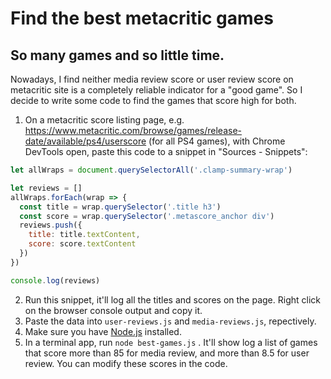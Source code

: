 # Find the best metacritic games

## So many games and so little time. 

Nowadays, I find neither media review score or user review score on metacritic site is a completely reliable indicator for a "good game". So I decide to write some code to find the games that score high for both.

1. On a metacritic score listing page, e.g. https://www.metacritic.com/browse/games/release-date/available/ps4/userscore (for all PS4 games), with Chrome DevTools open, paste this code to a snippet in "Sources - Snippets":
```js
let allWraps = document.querySelectorAll('.clamp-summary-wrap')

let reviews = []
allWraps.forEach(wrap => {
  const title = wrap.querySelector('.title h3')
  const score = wrap.querySelector('.metascore_anchor div')
  reviews.push({
    title: title.textContent,
    score: score.textContent
  })
})

console.log(reviews)
```

2. Run this snippet, it'll log all the titles and scores on the page. Right click on the browser console output and copy it.
3. Paste the data into `user-reviews.js` and `media-reviews.js`, repectively.
4. Make sure you have [Node.js](https://nodejs.org/) installed.
4. In a terminal app, run `node best-games.js` . It'll show log a list of games that score more than 85 for media review, and more than 8.5 for user review. You can modify these scores in the code.
